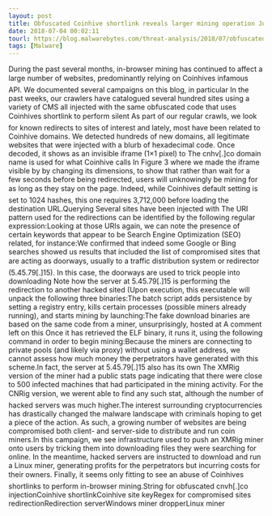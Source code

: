 ```yaml
---
layout: post
title: Obfuscated Coinhive shortlink reveals larger mining operation July 3, 2018 - A web miner injected into compromised sites is just the tip of the iceberg for an infrastructure hosting malicious Windows and Linux coin miners.CONTINUE READING
date: 2018-07-04 00:02:11
tourl: https://blog.malwarebytes.com/threat-analysis/2018/07/obfuscated-coinhive-shortlink-reveals-larger-mining-operation/
tags: [Malware]
---
```

During the past several months, in-browser mining has continued to affect a large number of websites, predominantly relying on Coinhives infamous API. We documented several campaigns on this blog, in particular In the past weeks, our crawlers have catalogued several hundred sites using a variety of CMS all injected with the same obfuscated code that uses Coinhives shortlink to perform silent As part of our regular crawls, we look for known redirects to sites of interest and lately, most have been related to Coinhive domains. We detected hundreds of new domains, all legitimate websites that were injected with a blurb of hexadecimal code. Once decoded, it shows as an invisible iframe (1×1 pixel) to The cnhv[.]co domain name is used for what Coinhive calls In Figure 3 where we made the iframe visible by by changing its dimensions, to show that rather than wait for a few seconds before being redirected, users will unknowingly be mining for as long as they stay on the page. Indeed, while Coinhives default setting is set to 1024 hashes, this one requires 3,712,000 before loading the destination URL.Querying Several sites have been injected with The URI pattern used for the redirections can be identified by the following regular expression:Looking at those URIs again, we can note the presence of certain keywords that appear to be Search Engine Optimization (SEO) related, for instance:We confirmed that indeed some Google or Bing searches showed us results that included the list of compromised sites that are acting as doorways, usually to a traffic distribution system or redirector (5.45.79[.]15). In this case, the doorways are used to trick people into downloading Note how the server at 5.45.79[.]15 is performing the redirection to another hacked sited (Upon execution, this executable will unpack the following three binaries:The batch script adds persistence by setting a registry entry, kills certain processes (possible miners already running), and starts mining by launching:The fake download binaries are based on the same code from a miner, unsurprisingly, hosted at A comment left on this Once it has retrieved the ELF binary, it runs it, using the following command in order to begin mining:Because the miners are connecting to private pools (and likely via proxy) without using a wallet address, we cannot assess how much money the perpetrators have generated with this scheme.In fact, the server at 5.45.79[.]15 also has its own The XMRig version of the miner had a public stats page indicating that there were close to 500 infected machines that had participated in the mining activity. For the CNRig version, we werent able to find any such stat, although the number of hacked servers was much higher.The interest surrounding cryptocurrencies has drastically changed the malware landscape with criminals hoping to get a piece of the action. As such, a growing number of websites are being compromised both client- and server-side to distribute and run coin miners.In this campaign, we see infrastructure used to push an XMRig miner onto users by tricking them into downloading files they were searching for online. In the meantime, hacked servers are instructed to download and run a Linux miner, generating profits for the perpetrators but incurring costs for their owners. Finally, it seems only fitting to see an abuse of Coinhives shortlinks to perform in-browser mining.String for obfuscated cnvh[.]co injectionCoinhive shortlinkCoinhive site keyRegex for compromised sites redirectionRedirection serverWindows miner dropperLinux miner